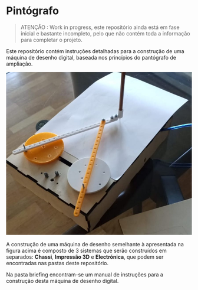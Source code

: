 # Pintógrafo

> ATENÇÃO : Work in progress, este repositório ainda está em fase inicial e bastante incompleto, pelo que não contém toda a informação para completar o projeto.

Este repositório contém instruções detalhadas para a construção de uma máquina de desenho digital, baseada nos princípios do pantógrafo de ampliação.

![Máquina de desenhos com braços de pantógrafo.](briefing/assets/pintografo-01.jpeg)

A construção de uma máquina de desenho semelhante à apresentada na figura acima é composto de 3 sistemas que serão construídos em separados: **Chassi**, **Impressão 3D** e **Electrónica**, que podem ser encontradas nas pastas deste repositório.

Na pasta briefing encontram-se um manual de instruções para a construção desta máquina de desenho digital.